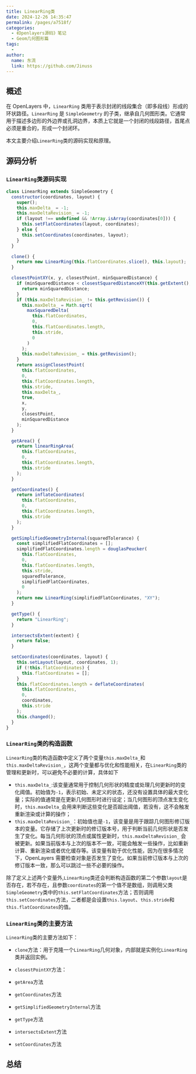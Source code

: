 ```yaml
---
title: LinearRing类
date: 2024-12-26 14:35:47
permalink: /pages/a7518f/
categories:
  - 《Openlayers源码》笔记
  - Geom几何图形篇
tags:
  -
author:
  name: 东流
  link: https://github.com/Jinuss
---
```


## 概述

在 OpenLayers 中，`LinearRing` 类用于表示封闭的线段集合（即多段线）形成的环状路径。`LinearRing` 是 `SimpleGeometry` 的子类，继承自几何图形类。它通常用于描述多边形的外边界或孔洞边界，本质上它就是一个封闭的线段路径，首尾点必须是重合的，形成一个封闭环。

本文主要介绍`LinearRing`类的源码实现和原理。

## 源码分析

### `LinearRing`类源码实现

```js
class LinearRing extends SimpleGeometry {
  constructor(coordinates, layout) {
    super();
    this.maxDelta_ = -1;
    this.maxDeltaRevision_ = -1;
    if (layout !== undefined && !Array.isArray(coordinates[0])) {
      this.setFlatCoordinates(layout, coordinates);
    } else {
      this.setCoordinates(coordinates, layout);
    }
  }

  clone() {
    return new LinearRing(this.flatCoordinates.slice(), this.layout);
  }

  closestPointXY(x, y, closestPoint, minSquaredDistance) {
    if (minSquaredDistance < closestSquaredDistanceXY(this.getExtent(), x, y)) {
      return minSquaredDistance;
    }
    if (this.maxDeltaRevision_ != this.getRevision()) {
      this.maxDelta_ = Math.sqrt(
        maxSquaredDelta(
          this.flatCoordinates,
          0,
          this.flatCoordinates.length,
          this.stride,
          0
        )
      );
      this.maxDeltaRevision_ = this.getRevision();
    }
    return assignClosestPoint(
      this.flatCoordinates,
      0,
      this.flatCoordinates.length,
      this.stride,
      this.maxDelta_,
      true,
      x,
      y,
      closestPoint,
      minSquaredDistance
    );
  }

  getArea() {
    return linearRingArea(
      this.flatCoordinates,
      0,
      this.flatCoordinates.length,
      this.stride
    );
  }

  getCoordinates() {
    return inflateCoordinates(
      this.flatCoordinates,
      0,
      this.flatCoordinates.length,
      this.stride
    );
  }

  getSimplifiedGeometryInternal(squaredTolerance) {
    const simplifiedFlatCoordinates = [];
    simplifiedFlatCoordinates.length = douglasPeucker(
      this.flatCoordinates,
      0,
      this.flatCoordinates.length,
      this.stride,
      squaredTolerance,
      simplifiedFlatCoordinates,
      0
    );
    return new LinearRing(simplifiedFlatCoordinates, "XY");
  }

  getType() {
    return "LinearRing";
  }

  intersectsExtent(extent) {
    return false;
  }

  setCoordinates(coordinates, layout) {
    this.setLayout(layout, coordinates, 1);
    if (!this.flatCoordinates) {
      this.flatCoordinates = [];
    }
    this.flatCoordinates.length = deflateCoordinates(
      this.flatCoordinates,
      0,
      coordinates,
      this.stride
    );
    this.changed();
  }
}
```

### `LinearRing`类的构造函数

`LinearRing`类的构造函数中定义了两个变量`this.maxDelta_`和`this.maxDeltaRevision_`，这两个变量都与优化和性能相关，在`LinearRing`类的管理和更新时，可以避免不必要的计算，具体如下

- `this.maxDelta_`:该变量通常用于控制几何形状的精度或处理几何更新时的变化阈值。初始值为`-1`，表示初始、未定义的状态，还没有设置具体的最大变化量；实际的值通常是在更新几何图形时进行设定；当几何图形的顶点发生变化时，`this.maxDelta_`会用来判断这些变化是否超出阈值，若没有，这不会触发重新渲染或计算的操作；
- `this.maxDeltaRevision_`：初始值也是`-1`，该变量是用于跟踪几何图形修订版本的变量。它存储了上次更新时的修订版本号，用于判断当前几何形状是否发生了变化。每当几何形状的顶点或属性更新时，`this.maxDeltaRevision_` 会被更新。如果当前版本与上次的版本不一致，可能会触发一些操作，比如重新计算、重新渲染或者优化缓存等。该变量有助于优化性能，因为在很多情况下，OpenLayers 需要检查对象是否发生了变化。如果当前修订版本与上次的修订版本一致，那么可以跳过一些不必要的操作。

除了定义上述两个变量外,`LinearRing`类还会判断构造函数的第二个参数`layout`是否存在，若不存在，且参数`coordinates`的第一个值不是数组，则调用父类`SimpleGeometry`类中的`this.setFlatCoordinates`方法；否则调用`this.setCoordinates`方法，二者都是会设置`this.layout`、`this.stride`和`this.flatCoordinates`的值。

### `LinearRing`类的主要方法

`LinearRing`类的主要方法如下：

- `clone`方法：用于克隆一个`LinearRing`几何对象，内部就是实例化`LinearRing`类并返回实例。

- `closestPointXY`方法：

- `getArea`方法

- `getCoordinates`方法

- `getSimplifiedGeometryInternal`方法

- `getType`方法

- `intersectsExtent`方法

- `setCoordinates`方法

## 总结
